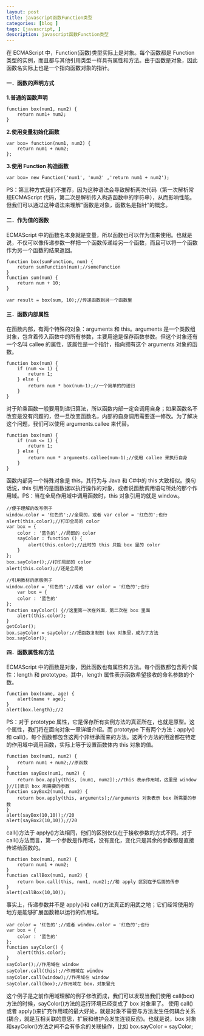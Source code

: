 ```yaml
---
layout: post
title: javascript函数Function类型
categories: [blog ]
tags: [javascript, ]
description: javascript函数Function类型
---
```


在 ECMAScript 中，Function(函数)类型实际上是对象。每个函数都是 Function 类型的实例，而且都与其他引用类型一样具有属性和方法。由于函数是对象，因此函数名实际上也是一个指向函数对象的指针。

#### 一．函数的声明方式

**1.普通的函数声明**

	function box(num1, num2) {
		return num1+ num2;
	}


**2.使用变量初始化函数**

	var box= function(num1, num2) {
		return num1 + num2;
	};


**3.使用 Function 构造函数**

	var box= new Function('num1', 'num2' ,'return num1 + num2');

PS：第三种方式我们不推荐，因为这种语法会导致解析两次代码（第一次解析常规ECMAScript 代码，第二次是解析传入构造函数中的字符串），从而影响性能。但我们可以通过这种语法来理解"函数是对象，函数名是指针"的概念。

#### 二．作为值的函数

ECMAScript 中的函数名本身就是变量，所以函数也可以作为值来使用。也就是说，不仅可以像传递参数一样把一个函数传递给另一个函数，而且可以将一个函数作为另一个函数的结果返回。

	function box(sumFunction, num) {
		return sumFunction(num);//someFunction
	}
	function sum(num) {
		return num + 10;
	}

	var result = box(sum, 10);//传递函数到另一个函数里



#### 三．函数内部属性

在函数内部，有两个特殊的对象：arguments 和 this。arguments 是一个类数组对象，包含着传入函数中的所有参数，主要用途是保存函数参数。但这个对象还有一个名叫 callee 的属性，该属性是一个指针，指向拥有这个 arguments 对象的函数。

	function box(num) {
		if (num <= 1) {
			return 1;
		} else {
			return num * box(num-1);//一个简单的的递归
		}
	}


对于阶乘函数一般要用到递归算法，所以函数内部一定会调用自身；如果函数名不改变是没有问题的，但一旦改变函数名，内部的自身调用需要逐一修改。为了解决这个问题，我们可以使用 arguments.callee 来代替。

	function box(num) {
		if (num <= 1) {
			return 1;
		} else {
			return num * arguments.callee(num-1);//使用 callee 来执行自身
		}
	}


函数内部另一个特殊对象是 this，其行为与 Java 和 C#中的 this 大致相似。换句话说，this 引用的是函数据以执行操作的对象，或者说函数调用语句所处的那个作用域。PS：当在全局作用域中调用函数时，this 对象引用的就是 window。

	//便于理解的改写例子
	window.color = '红色的';//全局的，或者 var color = '红色的';也行
	alert(this.color);//打印全局的 color
	var box = {
		color : '蓝色的',//局部的 color
		sayColor : function () {
			alert(this.color);//此时的 this 只能 box 里的 color
		}
	};
	box.sayColor();//打印局部的 color
	alert(this.color);//还是全局的

	//引用教材的原版例子
	window.color = '红色的';//或者 var color = '红色的';也行
		var box = {
		color : '蓝色的'
	};
	function sayColor() {//这里第一次在外面，第二次在 box 里面
		alert(this.color);
	}
	getColor();
	box.sayColor = sayColor;//把函数复制到 box 对象里，成为了方法
	box.sayColor();


#### 四．函数属性和方法

ECMAScript 中的函数是对象，因此函数也有属性和方法。每个函数都包含两个属性：length 和 prototype。其中，length 属性表示函数希望接收的命名参数的个数。

	function box(name, age) {
		alert(name + age);
	}
	alert(box.length);//2


PS：对于 prototype 属性，它是保存所有实例方法的真正所在，也就是原型。这个属性，我们将在面向对象一章详细介绍。而 prototype 下有两个方法：apply()和 call()，每个函数都包含这两个非继承而来的方法。这两个方法的用途都在特定的作用域中调用函数，实际上等于设置函数体内 this 对象的值。

	function box(num1, num2) {
		return num1 + num2;//原函数
	}
	function sayBox(num1, num2) {
		return box.apply(this, [num1, num2]);//this 表示作用域，这里是 window
	}//[]表示 box 所需要的参数
	function sayBox2(num1, num2) {
		return box.apply(this, arguments);//arguments 对象表示 box 所需要的参数
	}
	alert(sayBox(10,10));//20
	alert(sayBox2(10,10));//20


call()方法于 apply()方法相同，他们的区别仅仅在于接收参数的方式不同。对于 call()方法而言，第一个参数是作用域，没有变化，变化只是其余的参数都是直接传递给函数的。

	function box(num1, num2) {
		return num1 + num2;
	}
	function callBox(num1, num2) {
		return box.call(this, num1, num2);//和 apply 区别在于后面的传参
	}
	alert(callBox(10,10));


事实上，传递参数并不是 apply()和 call()方法真正的用武之地；它们经常使用的地方是能够扩展函数赖以运行的作用域。

	var color = '红色的';//或者 window.color = '红色的';也行
	var box = {
		color : '蓝色的'
	};
	function sayColor() {
		alert(this.color);
	}
	sayColor();//作用域在 window
	sayColor.call(this);//作用域在 window
	sayColor.call(window);//作用域在 window
	sayColor.call(box);//作用域在 box，对象冒充


这个例子是之前作用域理解的例子修改而成，我们可以发现当我们使用 call(box)方法的时候，sayColor()方法的运行环境已经变成了 box 对象里了。
使用 call()或者 apply()来扩充作用域的最大好处，就是对象不需要与方法发生任何耦合关系(耦合，就是互相关联的意思，扩展和维护会发生连锁反应)。也就是说，box 对象和sayColor()方法之间不会有多余的关联操作，比如 box.sayColor = sayColor;

